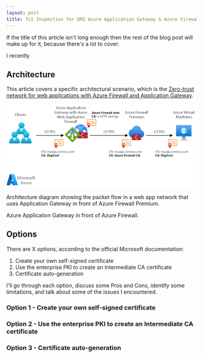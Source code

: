 ```yaml
---
layout: post
title: TLS Inspection for DMZ Azure Application Gateway & Azure Firewall - certificate options, issues and limitations
---
```


If the title of this article isn't long enough then the rest of the blog post will make up for it, because there's a lot to cover.

I recently

## Architecture

This article covers a specific architectural scenario, which is the [Zero-trust network for web applications with Azure Firewall and Application Gateway](https://learn.microsoft.com/en-us/azure/architecture/example-scenario/gateway/application-gateway-before-azure-firewall).

![alt text](/images/2024-03-26-TLS-Inspection.png)

Architecture diagram showing the packet flow in a web app network that uses Application Gateway in front of Azure Firewall Premium.

Azure Application Gateway in front of Azure Firewall.

## Options

There are X options, according to the official Microsoft documentation:

1. Create your own self-signed certificate
1. Use the enterprise PKI to create an Intermediate CA certificate
1. Certificate auto-generation

I'll go through each option, discuss some Pros and Cons, identify some limitations, and talk about some of the issues I encountered.

### Option 1 - Create your own self-signed certificate

### Option 2 - Use the enterprise PKI to create an Intermediate CA certificate

### Option 3 - Certificate auto-generation